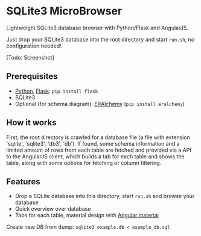 # SQLite3 MicroBrowser

Lightweight SQLite3 database browser with Python/Flask and AngularJS.

Just drop your SQLite3 database into the root directory and start `run.sh`, no configuration needed!

[Todo: Screenshot]

## Prerequisites
* [Python](https://www.python.org/), [Flask](http://flask.pocoo.org/): `pip install flask`
* SQLite3
* Optional (for schema diagram): [ERAlchemy](https://github.com/Alexis-benoist/eralchemy) (`pip install eralchemy`)

## How it works

First, the root directory is crawled for a database file (a file with extension 'sqlite', 'sqlite3', 'db3', 'db'). If found, some schema information and a limited amount of rows from each table are fetched and provided via a API to the AngularJS client, which builds a tab for each table and shows the table, along with some options for fetching or column filtering.

## Features
* Drop a SQLite database into this directory, start `run.sh` and browse your database
* Quick overview over database
* Tabs for each table, material design with [Angular material](https://material.angularjs.org)


Create new DB from dump: `sqlite3 example.db < example_db.sql`
